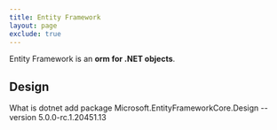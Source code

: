 ```yaml
---
title: Entity Framework
layout: page
exclude: true
---
```


Entity Framework is an **orm for .NET objects**.

## Design

What is dotnet add package Microsoft.EntityFrameworkCore.Design --version 5.0.0-rc.1.20451.13
<!--stackedit_data:
eyJoaXN0b3J5IjpbLTMwOTExODUwMSwxNjEwNTgwMTgyXX0=
-->